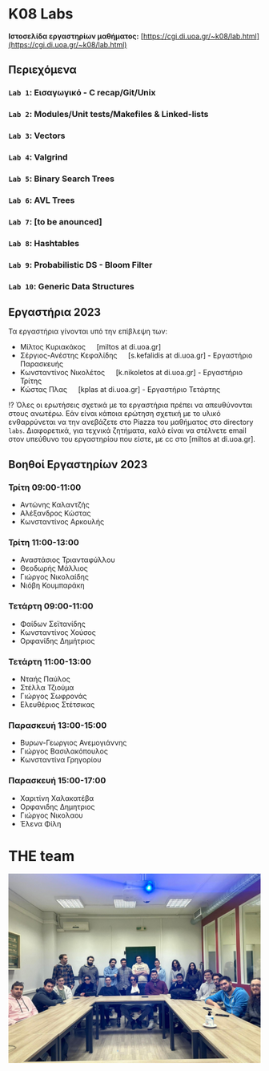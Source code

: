 # K08 Labs

__Ιστοσελίδα εργαστηρίων μαθήματος:__ [https://cgi.di.uoa.gr/~k08/lab.html](https://cgi.di.uoa.gr/~k08/lab.html)

## Περιεχόμενα

### `Lab 1`: Εισαγωγικό - C recap/Git/Unix

### `Lab 2`: Modules/Unit  tests/Makefiles & Linked-lists

### `Lab 3`: Vectors

### `Lab 4`: Valgrind

### `Lab 5`: Binary Search Trees

### `Lab 6`: AVL Trees

### `Lab 7`: [to be anounced]

### `Lab 8`: Hashtables

### `Lab 9`: Probabilistic DS - Bloom Filter

### `Lab 10`: Generic Data Structures

## Εργαστήρια 2023

Τα εργαστήρια γίνονται υπό την επίβλεψη των:
- Μίλτος Κυριακάκος   [miltos at di.uoa.gr]
- Σέργιος-Ανέστης Κεφαλίδης   [s.kefalidis at di.uoa.gr] - Εργαστήριο Παρασκευής
- Κωνσταντίνος Νικολέτος   [k.nikoletos at di.uoa.gr] - Εργαστήριο Τρίτης
- Κώστας Πλας   [kplas at di.uoa.gr] - Εργαστήριο Τετάρτης

⁉️ Όλες οι ερωτήσεις σχετικά με τα εργαστήρια πρέπει να απευθύνονται στους ανωτέρω. Εάν είναι κάποια ερώτηση σχετική με το υλικό ενθαρρύνεται να την ανεβάζετε στο Piazza του μαθήματος στο directory `labs`. Διαφορετικά, για τεχνικά ζητήματα, καλό είναι να στέλνετε email στον υπεύθυνο του εργαστηρίου που είστε, με cc στο [miltos at di.uoa.gr].

## Βοηθοί Εργαστηρίων 2023

### Τρίτη 09:00-11:00

- Αντώνης Καλαντζής
- Αλέξανδρος Κώστας
- Κωνσταντίνος Αρκουλής

### Τρίτη 11:00-13:00

- Αναστάσιος Τριανταφύλλου
- Θεοδωρής Μάλλιος
- Γιώργος Νικολαίδης
- Νιόβη Κουμπαράκη 

### Τετάρτη 09:00-11:00

- Φαίδων Σεϊτανίδης
- Κωνσταντίνος Χούσος
- Oρφανίδης Δημήτριος

### Τετάρτη 11:00-13:00

- Νταής Παύλος
- Στέλλα Τζιούμα
- Γιώργος Σωφρονάς
- Ελευθέριος Στέτσικας

### Παρασκευή 13:00-15:00

- Βυρων-Γεωργιος Ανεμογιάννης 
- Γιώργος Βασιλακόπουλος
- Κωνσταντίνα Γρηγορίου 

### Παρασκευή 15:00-17:00

- Χαριτίνη Χαλακατέβα 
- Oρφανιδης Δημητριος
- Γιώργος Νικολαου
- Έλενα Φίλη

# THE team

![](../docs/k08-2023.jpg)
